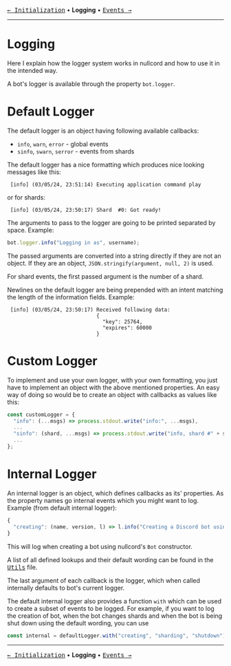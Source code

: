 [<kbd>← Initialization</kbd>](01_init.md)
• **Logging** •
[<kbd>Events →</kbd>](03_events.md)

---

# Logging
Here I explain how the logger system
works in nullcord and how to use
it in the intended way.

A bot's logger is available through the
property `bot.logger`.

# Default Logger
The default logger is an object
having following available callbacks:
* `info`, `warn`, `error` - global events
* `sinfo`, `swarn`, `serror` - events from shards

The default logger has a nice formatting which
produces nice looking messages like this:
```
 [info] (03/05/24, 23:51:14) Executing application command play
```
or for shards:
```
 [info] (03/05/24, 23:50:17) Shard  #0: Got ready!
```

The arguments to pass to the logger are going
to be printed separated by space. Example:
```js
bot.logger.info("Logging in as", username);
```

The passed arguments are converted into a string directly
if they are not an object. If they are an object,
`JSON.stringify(argument, null, 2)` is used.

For shard events, the first passed argument is the number
of a shard.

Newlines on the default logger are being prepended with
an intent matching the length of the information fields.
Example:
```
 [info] (03/05/24, 23:50:17) Received following data:
                             {
                               "key": 25764,
                               "expires": 60000
                             }
```

# Custom Logger
To implement and use your own logger,
with your own formatting, you just have to implement
an object with the above mentioned properties.
An easy way of doing so would be to create
an object with callbacks as values like this:
```js
const customLogger = {
  "info": (...msgs) => process.stdout.write("info:", ...msgs),
  ...
  "sinfo": (shard, ...msgs) => process.stdout.write("info, shard #" + shard + ":", ...msgs),
  ...
};
```

# Internal Logger
An internal logger is an object, which defines
callbacks as its' properties.
As the property names go internal events which you might want
to log. Example (from default internal logger):
```js
{
  "creating": (name, version, l) => l.info("Creating a Discord bot using", name, version)
}
```
This will log when creating a bot using nullcord's `Bot` constructor.

A list of all defined lookups and their default wording can be found
in the [<kbd>Utils</kbd>](/lib/utils.js#L109) file.

The last argument of each callback is the logger, which when called internally
defaults to bot's current logger.

The default internal logger also provides a function `with` which can be used
to create a subset of events to be logged. For example, if you want
to log the creation of bot, when the bot changes shards and when
the bot is being shut down using the default wording, you can use
```js
const internal = defaultLogger.with("creating", "sharding", "shutdown");
```

---

[<kbd>← Initialization</kbd>](01_init.md)
• **Logging** •
[<kbd>Events →</kbd>](03_events.md)
